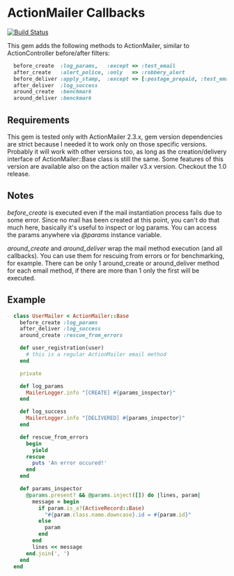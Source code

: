 # ActionMailer Callbacks

[![Build Status](https://secure.travis-ci.org/spaghetticode/actionmailer-callbacks.png)](http://travis-ci.org/spaghetticode/actionmailer-callbacks)

This gem adds the following methods to ActionMailer, similar to ActionController
before/after filters:

```ruby
  before_create  :log_params,   :except => :test_email
  after_create   :alert_police, :only   => :robbery_alert
  before_deliver :apply_stamp,  :except => [:postage_prepaid, :test_email]
  after_deliver  :log_success
  around_create  :benchmark
  around_deliver :benckmark
```

## Requirements

This gem is tested only with ActionMailer 2.3.x, gem version dependencies are
strict because I needed it to work only on those specific versions. Probably it
will work with other versions too, as long as the creation/delivery interface of
ActionMailer::Base class is still the same. Some features of this version are
available also on the action mailer v3.x version. Checkout the 1.0 release.

## Notes

*before_create* is executed even if the mail instantiation process fails due to
some error.
Since no mail has been created at this point, you can't do that much here,
basically it's useful to inspect or log params. You can access the params
anywhere via *@params* instance variable.

*around_create* and *around_deliver* wrap the mail method execution (and all
callbacks). You can use them for rescuing from errors or for benchmarking, for
example.
There can be only 1 around_create or around_deliver method for each email method,
if there are more than 1 only the first will be executed.

## Example

```ruby
  class UserMailer < ActionMailer::Base
    before_create :log_params
    after_deliver :log_success
    around_create :rescue_from_errors

    def user_registration(user)
      # this is a regular ActionMailer email method
    end

    private

    def log_params
      MailerLogger.info "[CREATE] #{params_inspector}"
    end

    def log_success
      MailerLogger.info "[DELIVERED] #{params_inspector}"
    end

    def rescue_from_errors
      begin
        yield
      rescue
        puts 'An error occured!'
      end
    end

    def params_inspector
      @params.present? && @params.inject([]) do |lines, param|
        message = begin
          if param.is_a?(ActiveRecord::Base)
            "#{param.class.name.downcase}.id = #{param.id}"
          else
            param
          end
        end
        lines << message
      end.join(', ')
    end
  end
```
